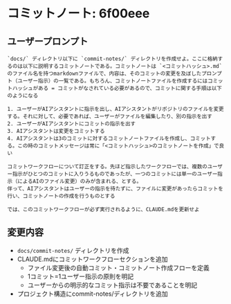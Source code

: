 # コミットノート: 6f00eee

## ユーザープロンプト

```
`docs/` ディレクトリ以下に `commit-notes/` ディレクトリを作成せよ。ここに格納するのは以下に説明するコミットノートである。コミットノートは `<コミットハッシュ>.md` のファイル名を持つmarkdownファイルで、内容は、そのコミットの変更を及ぼしたプロンプト（ユーザー指示）の一覧である。もちろん、コミットノートファイルを作成するにはコミットハッシュがある = コミットがなされている必要があるので、コミットに関する手順は以下のようになる

1. ユーザーがAIアシスタントに指示を出し、AIアシスタントがリポジトリのファイルを変更する。それに対して、必要であれば、ユーザーがファイルを編集したり、別の指示を出す
2. ユーザーがAIアシスタントにコミットの指示を出す
3. AIアシスタントは変更をコミットする
4. AIアシスタントは3のコミットに対するコミットノートファイルを作成し、コミットする。この時のコミットメッセージは常に「<コミットハッシュ>のコミットノートを作成」で良い
```

```
コミットワークフローについて訂正をする。先ほど指示したワークフローでは、複数のユーザー指示がひとつのコミットに入りうるものであったが、一つのコミットには単一のユーザー指示（によるAIのファイル変更）のみが含まれる、とする。
伴って、AIアシスタントはユーザーの指示を待たずに、ファイルに変更があったらコミットを行い、コミットノートの作成を行うものとする
```

```
では、このコミットワークフローが必ず実行されるように、CLAUDE.mdを更新せよ
```

## 変更内容

- `docs/commit-notes/` ディレクトリを作成
- CLAUDE.mdにコミットワークフローセクションを追加
  - ファイル変更後の自動コミット・コミットノート作成フローを定義
  - 1コミット=1ユーザー指示の原則を明記
  - ユーザーからの明示的なコミット指示は不要であることを明記
- プロジェクト構造にcommit-notes/ディレクトリを追加